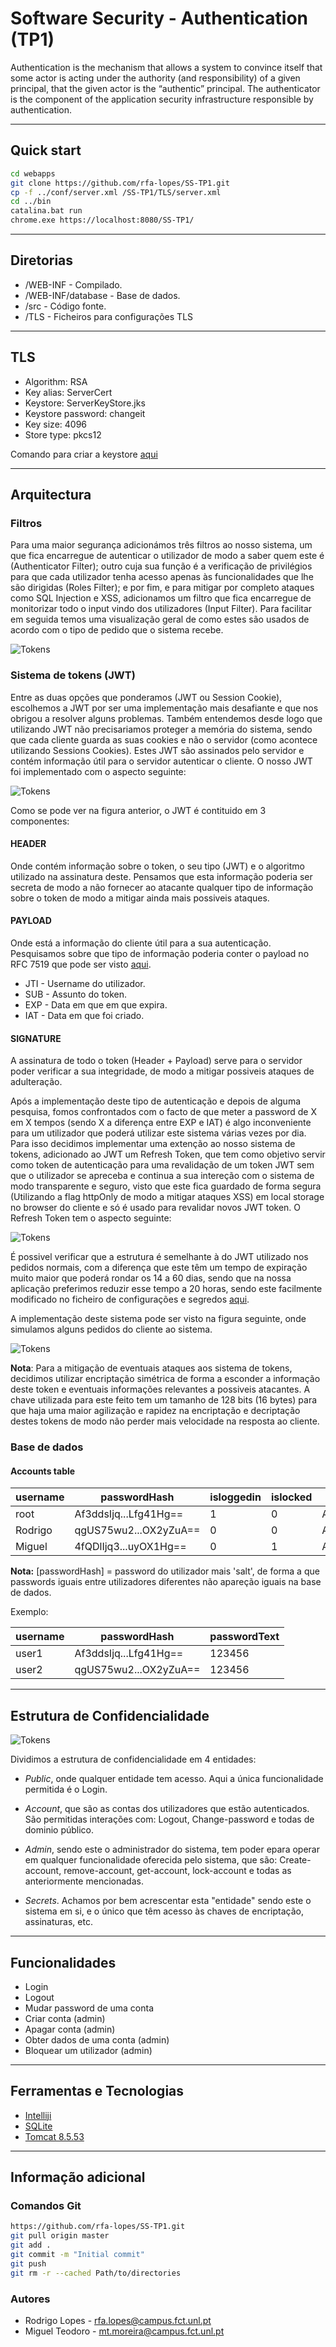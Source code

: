 # Software Security - Authentication (TP1)
Authentication is the mechanism that allows a system to convince itself that some actor is acting under the authority (and responsibility) of a given principal, that the given actor is the “authentic” principal.
The authenticator is the component of the application security infrastructure responsible by authentication.

---

## Quick start
```bash
cd webapps
git clone https://github.com/rfa-lopes/SS-TP1.git
cp -f ../conf/server.xml /SS-TP1/TLS/server.xml
cd ../bin
catalina.bat run
chrome.exe https://localhost:8080/SS-TP1/
```
---

## Diretorias
* /WEB-INF - Compilado.
* /WEB-INF/database - Base de dados.
* /src - Código fonte.
* /TLS - Ficheiros para configurações TLS

---

## TLS
* Algorithm: RSA
* Key alias: ServerCert
* Keystore: ServerKeyStore.jks
* Keystore password: changeit
* Key size: 4096
* Store type: pkcs12

Comando para criar a keystore [aqui](/TLS/commands.txt)

---

## Arquitectura
### Filtros
Para uma maior segurança adicionámos três filtros ao nosso sistema, um que fica encarregue de autenticar o utilizador de modo a saber quem este é (Authenticator Filter); outro cuja sua função é a verificação de privilégios para que cada utilizador tenha acesso apenas às funcionalidades que lhe são dirigidas (Roles Filter); e por fim, e para mitigar por completo ataques como SQL Injection e XSS, adicionamos um filtro que fica encarregue de monitorizar todo o input vindo dos utilizadores (Input Filter). Para facilitar em seguida temos uma visualização geral de como estes são usados de acordo com o tipo de pedido que o sistema recebe.

![Tokens](Documentation/Filters.png)

### Sistema de tokens (JWT)
Entre as duas opções que ponderamos (JWT ou Session Cookie), escolhemos a JWT por ser uma implementação mais desafiante e que nos obrigou a resolver alguns problemas. Também entendemos desde logo que utilizando JWT não precisariamos proteger a memória do sistema, sendo que cada cliente guarda as suas cookies e não o servidor (como acontece utilizando Sessions Cookies). Estes JWT são assinados pelo servidor e contém informação útil para o servidor autenticar o cliente. O nosso JWT foi implementado com o aspecto seguinte:

![Tokens](Documentation/JWT.png)

Como se pode ver na figura anterior, o JWT é contituido em 3 componentes:

#### HEADER
Onde contém informação sobre o token, o seu tipo (JWT) e o algoritmo utilizado na assinatura deste. Pensamos que esta informação poderia ser secreta de modo a não fornecer ao atacante qualquer tipo de informação sobre o token de modo a mitigar ainda mais possiveis ataques.

#### PAYLOAD
Onde está a informação do cliente útil para a sua autenticação. Pesquisamos sobre que tipo de informação poderia conter o payload no RFC 7519 que pode ser visto [aqui](https://tools.ietf.org/html/rfc7519#page-8).
* JTI - Username do utilizador.
* SUB - Assunto do token.
* EXP - Data em que em que expira.
* IAT - Data em que foi criado.

#### SIGNATURE
A assinatura de todo o token (Header + Payload) serve para o servidor poder verificar a sua integridade, de modo a mitigar possiveis ataques de adulteração.

Após a implementação deste tipo de autenticação e depois de alguma pesquisa, fomos confrontados com o facto de que meter a password de X em X tempos (sendo X a diferença entre EXP e IAT) é algo inconveniente para um utilizador que poderá utilizar este sistema várias vezes por dia. Para isso decidimos implementar uma extenção ao nosso sistema de tokens, adicionado ao JWT um Refresh Token, que tem como objetivo servir como token de autenticação para uma revalidação de um token JWT sem que o utilizador se apreceba e continua a sua intereção com o sistema de modo transparente e seguro, visto que este fica guardado de forma segura (Utilizando a flag httpOnly de modo a mitigar ataques XSS) em local storage no browser do cliente e só é usado para revalidar novos JWT token. O Refresh Token tem o aspecto seguinte:

![Tokens](Documentation/RefreshToken.png)

É possivel verificar que a estrutura é semelhante à do JWT utilizado nos pedidos normais, com a diferença que este têm um tempo de expiração muito maior que poderá rondar os 14 a 60 dias, sendo que na nossa aplicação preferimos reduzir esse tempo a 20 horas, sendo este facilmente modificado no ficheiro de configurações e segredos [aqui](src/Config/Configs.java).

A implementação deste sistema pode ser visto na figura seguinte, onde simulamos alguns pedidos do cliente ao sistema.

![Tokens](Documentation/TP1.png)

**Nota**: Para a mitigação de eventuais ataques aos sistema de tokens, decidimos utilizar encriptação simétrica de forma a esconder a informação deste token e eventuais informações relevantes a possiveis atacantes. A chave utilizada para este feito tem um tamanho de 128 bits (16 bytes) para que haja uma maior agilização e rapidez na encriptação e decriptação destes tokens de modo não perder mais velocidade na resposta ao cliente.

### Base de dados

#### Accounts table
username  | passwordHash            | isloggedin | islocked |  usertype
  --------| ------------------------|------------|----------|-------------
  root    | Af3ddsIjq...Lfg41Hg==   |     1      |    0     | ADMIN
  Rodrigo | qgUS75wu2...OX2yZuA==   |     0      |    0     | ACCOUNT
  Miguel  | 4fQDlIjq3...uyOX1Hg==   |     0      |    1     | ACCOUNT
  
**Nota:** [passwordHash] = password do utilizador mais 'salt', de forma a que passwords iguais entre utilizadores diferentes não apareção iguais na base de dados.

Exemplo:

username  | passwordHash            |passwordText| 
  --------| ------------------------|------------|
  user1   | Af3ddsIjq...Lfg41Hg==   |     123456 |
  user2   | qgUS75wu2...OX2yZuA==   |     123456 |

---
## Estrutura de Confidencialidade

![Tokens](Documentation/ConfLattice.png)

Dividimos a estrutura de confidencialidade em 4 entidades: 
* *Public*, onde qualquer entidade tem acesso. Aqui a única funcionalidade permitida é o Login.

* *Account*, que são as contas dos utilizadores que estão autenticados. São permitidas interações com: Logout, Change-password e todas de dominio público.

* *Admin*, sendo este o administrador do sistema, tem poder epara operar em qualquer funcionalidade oferecida pelo sistema, que são: Create-account, remove-account, get-account, lock-account e todas as anteriormente mencionadas.

* *Secrets*. Achamos por bem acrescentar esta "entidade" sendo este o sistema em si, e o único que têm acesso às chaves de encriptação, assinaturas, etc.

---

## Funcionalidades
* Login
* Logout
* Mudar password de uma conta
* Criar conta (admin)
* Apagar conta (admin)
* Obter dados de uma conta (admin)
* Bloquear um utilizador (admin)

---

## Ferramentas e Tecnologias
* [Intelliji](https://www.jetbrains.com/idea/)
* [SQLite](https://www.sqlite.org/download.html)
* [Tomcat 8.5.53](https://tomcat.apache.org/)

---

## Informação adicional

### Comandos Git
```bash
https://github.com/rfa-lopes/SS-TP1.git
git pull origin master
git add .
git commit -m "Initial commit"
git push
git rm -r --cached Path/to/directories
```

### Autores
* Rodrigo Lopes - rfa.lopes@campus.fct.unl.pt
* Miguel Teodoro - mt.moreira@campus.fct.unl.pt
